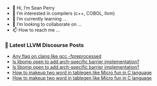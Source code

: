 - 👋 Hi, I’m Sean Perry
- 👀 I’m interested in compilers (c++, COBOL, llvm)
- 🌱 I’m currently learning ...
- 💞️ I’m looking to collaborate on ...
- 📫 How to reach me ...

<!---
s66perry/s66perry is a ✨ special ✨ repository because its `README.md` (this file) appears on your GitHub profile.
You can click the Preview link to take a look at your changes.
--->
### 📕 Latest LLVM Discourse Posts

<!-- DISCOURSE-LLVM:START -->
- [Any flag on clang like gcc -fpreprocessed](https://discourse.llvm.org/t/any-flag-on-clang-like-gcc-fpreprocessed/5077#post_4)
- [Is libomp open to add arch-specific barrier implementation?](https://discourse.llvm.org/t/is-libomp-open-to-add-arch-specific-barrier-implementation/59190#post_7)
- [Is libomp open to add arch-specific barrier implementation?](https://discourse.llvm.org/t/is-libomp-open-to-add-arch-specific-barrier-implementation/59190#post_6)
- [How to makeup two word in tablegen like Micro fun in C language](https://discourse.llvm.org/t/how-to-makeup-two-word-in-tablegen-like-micro-fun-in-c-language/61321#post_3)
- [How to makeup two word in tablegen like Micro fun in C language](https://discourse.llvm.org/t/how-to-makeup-two-word-in-tablegen-like-micro-fun-in-c-language/61321#post_2)
<!-- DISCOURSE-LLVM:END -->
